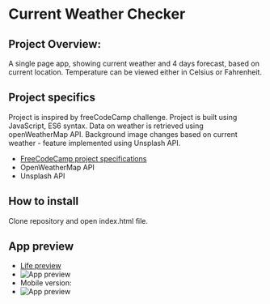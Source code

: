 # Current Weather Checker
## Project Overview:
A single page app, showing current weather and 4 days forecast, based on current location. Temperature can be viewed either in Celsius or Fahrenheit.

## Project specifics
Project is inspired by freeCodeCamp challenge. Project is built using JavaScript, ES6 syntax. Data on weather is retrieved using openWeatherMap API. Background image changes based on current weather - feature implemented using Unsplash API.
 * [FreeCodeCamp project specifications](https://learn.freecodecamp.org/coding-interview-prep/take-home-projects/show-the-local-weather)
* OpenWeatherMap API
* Unsplash API

## How to install
Clone repository and open index.html file.

## App preview
* [Life preview](https://usjulija.github.io/weatherApp/)
* ![App preview](https://image.ibb.co/mRM7gU/ipad.jpg)
* Mobile version:
* ![App preview](https://image.ibb.co/cNpPvp/mobile.jpg)
